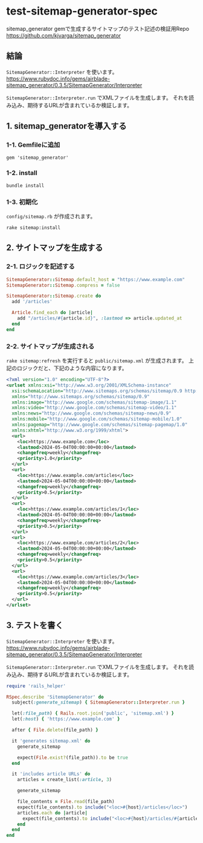 # test-sitemap-generator-spec

sitemap_generator gemで生成するサイトマップのテスト記述の検証用Repo
https://github.com/kjvarga/sitemap_generator

## 結論

`SitemapGenerator::Interpreter` を使います。
https://www.rubydoc.info/gems/airblade-sitemap_generator/0.3.5/SitemapGenerator/Interpreter

`SitemapGenerator::Interpreter.run` でXMLファイルを生成します。
それを読み込み、期待するURLが含まれているか検証します。

## 1. sitemap_generatorを導入する

### 1-1. Gemfileに追加

```:Gemfile
gem 'sitemap_generator'
```

### 1-2. install

```shell
bundle install
```

### 1-3. 初期化

`config/sitemap.rb` が作成されます。

```shell
rake sitemap:install
```

## 2. サイトマップを生成する

### 2-1. ロジックを記述する

```ruby:config/sitemap.rb
SitemapGenerator::Sitemap.default_host = "https://www.example.com"
SitemapGenerator::Sitemap.compress = false

SitemapGenerator::Sitemap.create do
  add '/articles'

  Article.find_each do |article|
    add "/articles/#{article.id}", :lastmod => article.updated_at
  end
end
```

### 2-2. サイトマップが生成される

`rake sitemap:refresh` を実行すると `public/sitemap.xml` が生成されます。
上記のロジックだと、下記のような内容になります。

```xml:public/sitemap.xml
<?xml version="1.0" encoding="UTF-8"?>
<urlset xmlns:xsi="http://www.w3.org/2001/XMLSchema-instance"
  xsi:schemaLocation="http://www.sitemaps.org/schemas/sitemap/0.9 http://www.sitemaps.org/schemas/sitemap/0.9/sitemap.xsd"
  xmlns="http://www.sitemaps.org/schemas/sitemap/0.9"
  xmlns:image="http://www.google.com/schemas/sitemap-image/1.1"
  xmlns:video="http://www.google.com/schemas/sitemap-video/1.1"
  xmlns:news="http://www.google.com/schemas/sitemap-news/0.9"
  xmlns:mobile="http://www.google.com/schemas/sitemap-mobile/1.0"
  xmlns:pagemap="http://www.google.com/schemas/sitemap-pagemap/1.0"
  xmlns:xhtml="http://www.w3.org/1999/xhtml">
  <url>
    <loc>https://www.example.com</loc>
    <lastmod>2024-05-04T00:00:00+00:00</lastmod>
    <changefreq>weekly</changefreq>
    <priority>1.0</priority>
  </url>
  <url>
    <loc>https://www.example.com/articles</loc>
    <lastmod>2024-05-04T00:00:00+00:00</lastmod>
    <changefreq>weekly</changefreq>
    <priority>0.5</priority>
  </url>
  <url>
    <loc>https://www.example.com/articles/1</loc>
    <lastmod>2024-05-04T00:00:00+00:00</lastmod>
    <changefreq>weekly</changefreq>
    <priority>0.5</priority>
  </url>
  <url>
    <loc>https://www.example.com/articles/2</loc>
    <lastmod>2024-05-04T00:00:00+00:00</lastmod>
    <changefreq>weekly</changefreq>
    <priority>0.5</priority>
  </url>
  <url>
    <loc>https://www.example.com/articles/3</loc>
    <lastmod>2024-05-04T00:00:00+00:00</lastmod>
    <changefreq>weekly</changefreq>
    <priority>0.5</priority>
  </url>
</urlset>
```

## 3. テストを書く

`SitemapGenerator::Interpreter` を使います。
https://www.rubydoc.info/gems/airblade-sitemap_generator/0.3.5/SitemapGenerator/Interpreter

`SitemapGenerator::Interpreter.run` でXMLファイルを生成します。
それを読み込み、期待するURLが含まれているか検証します。

```ruby:spec/config/sitemap_spec.rb
require 'rails_helper'

RSpec.describe 'SitemapGenerator' do
  subject(:generate_sitemap) { SitemapGenerator::Interpreter.run }

  let(:file_path) { Rails.root.join('public', 'sitemap.xml') }
  let(:host) { 'https://www.example.com' }

  after { File.delete(file_path) }

  it 'generates sitemap.xml' do
    generate_sitemap

    expect(File.exist?(file_path)).to be true
  end

  it 'includes article URLs' do
    articles = create_list(:article, 3)

    generate_sitemap

    file_contents = File.read(file_path)
    expect(file_contents).to include("<loc>#{host}/articles</loc>")
    articles.each do |article|
      expect(file_contents).to include("<loc>#{host}/articles/#{article.id}</loc>")
    end
  end
end
```
